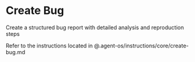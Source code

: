 # Create Bug

Create a structured bug report with detailed analysis and reproduction steps

Refer to the instructions located in @.agent-os/instructions/core/create-bug.md